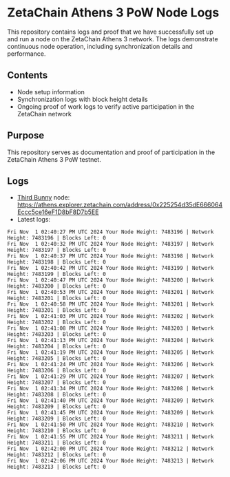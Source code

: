 # ZetaChain Athens 3 PoW Node Logs
This repository contains logs and proof that we have successfully set up and run a node on the ZetaChain Athens 3 network. The logs demonstrate continuous node operation, including synchronization details and performance.

## Contents
- Node setup information
- Synchronization logs with block height details
- Ongoing proof of work logs to verify active participation in the ZetaChain network

## Purpose
This repository serves as documentation and proof of participation in the ZetaChain Athens 3 PoW testnet.

## Logs

- [Third Bunny](https://thirdbunny.xyz/) node: https://athens.explorer.zetachain.com/address/0x225254d35dE666064Eccc5ce16eF1D8bF8D7b5EE
- Latest logs:
```
Fri Nov  1 02:40:27 PM UTC 2024 Your Node Height: 7483196 | Network Height: 7483196 | Blocks Left: 0
Fri Nov  1 02:40:32 PM UTC 2024 Your Node Height: 7483197 | Network Height: 7483197 | Blocks Left: 0
Fri Nov  1 02:40:37 PM UTC 2024 Your Node Height: 7483198 | Network Height: 7483198 | Blocks Left: 0
Fri Nov  1 02:40:42 PM UTC 2024 Your Node Height: 7483199 | Network Height: 7483199 | Blocks Left: 0
Fri Nov  1 02:40:47 PM UTC 2024 Your Node Height: 7483200 | Network Height: 7483200 | Blocks Left: 0
Fri Nov  1 02:40:53 PM UTC 2024 Your Node Height: 7483201 | Network Height: 7483201 | Blocks Left: 0
Fri Nov  1 02:40:58 PM UTC 2024 Your Node Height: 7483201 | Network Height: 7483201 | Blocks Left: 0
Fri Nov  1 02:41:03 PM UTC 2024 Your Node Height: 7483202 | Network Height: 7483202 | Blocks Left: 0
Fri Nov  1 02:41:08 PM UTC 2024 Your Node Height: 7483203 | Network Height: 7483203 | Blocks Left: 0
Fri Nov  1 02:41:13 PM UTC 2024 Your Node Height: 7483204 | Network Height: 7483204 | Blocks Left: 0
Fri Nov  1 02:41:19 PM UTC 2024 Your Node Height: 7483205 | Network Height: 7483205 | Blocks Left: 0
Fri Nov  1 02:41:24 PM UTC 2024 Your Node Height: 7483206 | Network Height: 7483206 | Blocks Left: 0
Fri Nov  1 02:41:29 PM UTC 2024 Your Node Height: 7483207 | Network Height: 7483207 | Blocks Left: 0
Fri Nov  1 02:41:34 PM UTC 2024 Your Node Height: 7483208 | Network Height: 7483208 | Blocks Left: 0
Fri Nov  1 02:41:40 PM UTC 2024 Your Node Height: 7483209 | Network Height: 7483209 | Blocks Left: 0
Fri Nov  1 02:41:45 PM UTC 2024 Your Node Height: 7483209 | Network Height: 7483209 | Blocks Left: 0
Fri Nov  1 02:41:50 PM UTC 2024 Your Node Height: 7483210 | Network Height: 7483210 | Blocks Left: 0
Fri Nov  1 02:41:55 PM UTC 2024 Your Node Height: 7483211 | Network Height: 7483211 | Blocks Left: 0
Fri Nov  1 02:42:00 PM UTC 2024 Your Node Height: 7483212 | Network Height: 7483212 | Blocks Left: 0
Fri Nov  1 02:42:06 PM UTC 2024 Your Node Height: 7483213 | Network Height: 7483213 | Blocks Left: 0
```
